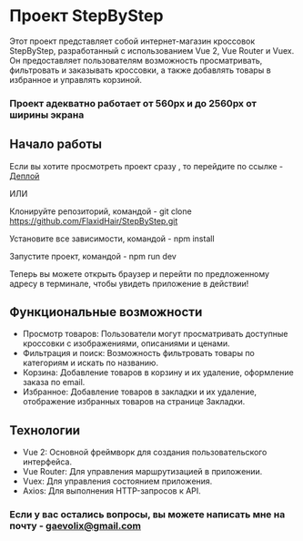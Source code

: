 # Проект StepByStep 

Этот проект представляет собой интернет-магазин кроссовок StepByStep, разработанный с использованием Vue 2, Vue Router и Vuex. Он предоставляет пользователям возможность просматривать, фильтровать и заказывать кроссовки, а также добавлять товары в избранное и управлять корзиной.  

### Проект адекватно работает от 560px и до 2560px от ширины экрана

## Начало работы 
Если вы хотите просмотреть проект сразу , то перейдите по ссылке - [Деплой](https://flaxidhair.github.io/StepByStep/#/)

ИЛИ

Клонируйте репозиторий, командой - git clone https://github.com/FlaxidHair/StepByStep.git

Установите все зависимости, командой - npm install 

Запустите проект, командой - npm run dev

Теперь вы можете открыть браузер и перейти по предложенному адресу в терминале, чтобы увидеть приложение в действии!

## Функциональные возможности

- Просмотр товаров: Пользователи могут просматривать доступные кроссовки с изображениями, описаниями и ценами.
- Фильтрация и поиск: Возможность фильтровать товары по категориям и искать по названию.
- Корзина: Добавление товаров в корзину и их удаление, оформление заказа по email.
- Избранное: Добавление товаров в закладки и их удаление, отображение избранных товаров на странице Закладки.

## Технологии
- Vue 2: Основной фреймворк для создания пользовательского интерфейса.
- Vue Router: Для управления маршрутизацией в приложении.
- Vuex: Для управления состоянием приложения.
- Axios: Для выполнения HTTP-запросов к API.

### Если у вас остались вопросы, вы можете написать мне на почту - gaevolix@gmail.com

